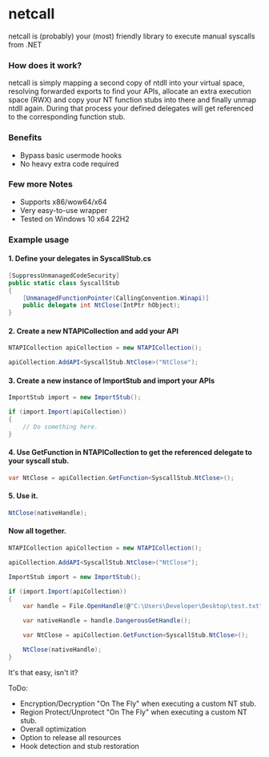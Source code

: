 # netcall

netcall is (probably) your (most) friendly library to execute manual syscalls from .NET

### How does it work? 
netcall is simply mapping a second copy of ntdll into your virtual space, resolving forwarded exports to find your APIs, allocate an extra execution space (RWX) and copy your NT function stubs into there and finally unmap ntdll again. During that process your defined delegates will get referenced to the corresponding function stub. 

### Benefits
* Bypass basic usermode hooks
* No heavy extra code required

### Few more Notes
* Supports x86/wow64/x64
* Very easy-to-use wrapper
* Tested on Windows 10 x64 22H2

### Example usage

#### 1. Define your delegates in SyscallStub.cs
```c#
[SuppressUnmanagedCodeSecurity]
public static class SyscallStub
{
    [UnmanagedFunctionPointer(CallingConvention.Winapi)]
    public delegate int NtClose(IntPtr hObject);
}
```

####  2. Create a new NTAPICollection and add your API
```c#
NTAPICollection apiCollection = new NTAPICollection();

apiCollection.AddAPI<SyscallStub.NtClose>("NtClose");
```

#### 3. Create a new instance of ImportStub and import your APIs
```c#
ImportStub import = new ImportStub();

if (import.Import(apiCollection))
{
    // Do something here.
}
```

#### 4. Use GetFunction in NTAPICollection to get the referenced delegate to your syscall stub.
```c#
var NtClose = apiCollection.GetFunction<SyscallStub.NtClose>();
```

#### 5. Use it.
```c#
NtClose(nativeHandle);
```


#### Now all together.
```c#            
NTAPICollection apiCollection = new NTAPICollection();

apiCollection.AddAPI<SyscallStub.NtClose>("NtClose");

ImportStub import = new ImportStub();

if (import.Import(apiCollection))
{
    var handle = File.OpenHandle(@"C:\Users\Developer\Desktop\test.txt", FileMode.Open, FileAccess.Read, FileShare.Read);

    var nativeHandle = handle.DangerousGetHandle();

    var NtClose = apiCollection.GetFunction<SyscallStub.NtClose>();

    NtClose(nativeHandle);
}
```


It's that easy, isn't it?

ToDo: 
* Encryption/Decryption "On The Fly" when executing a custom NT stub.
* Region Protect/Unprotect "On The Fly" when executing a custom NT stub.
* Overall optimization
* Option to release all resources
* Hook detection and stub restoration
